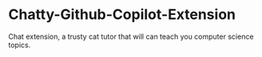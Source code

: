 # Chatty-Github-Copilot-Extension
Chat extension, a trusty cat tutor that will can teach you computer science topics.
